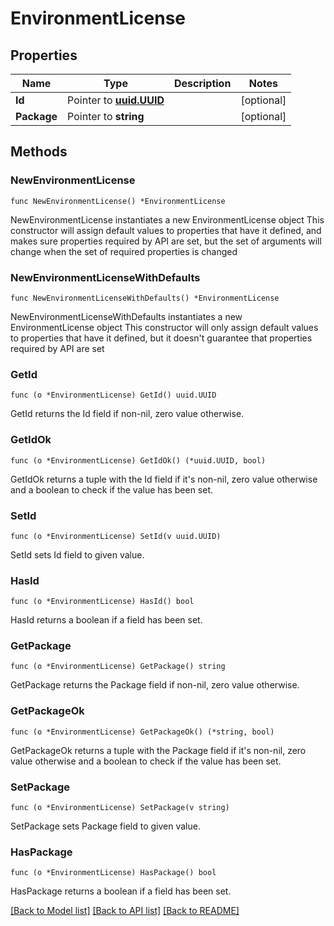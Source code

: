 # EnvironmentLicense

## Properties

Name | Type | Description | Notes
------------ | ------------- | ------------- | -------------
**Id** | Pointer to [**uuid.UUID**](uuid.UUID.md) |  | [optional] 
**Package** | Pointer to **string** |  | [optional] 

## Methods

### NewEnvironmentLicense

`func NewEnvironmentLicense() *EnvironmentLicense`

NewEnvironmentLicense instantiates a new EnvironmentLicense object
This constructor will assign default values to properties that have it defined,
and makes sure properties required by API are set, but the set of arguments
will change when the set of required properties is changed

### NewEnvironmentLicenseWithDefaults

`func NewEnvironmentLicenseWithDefaults() *EnvironmentLicense`

NewEnvironmentLicenseWithDefaults instantiates a new EnvironmentLicense object
This constructor will only assign default values to properties that have it defined,
but it doesn't guarantee that properties required by API are set

### GetId

`func (o *EnvironmentLicense) GetId() uuid.UUID`

GetId returns the Id field if non-nil, zero value otherwise.

### GetIdOk

`func (o *EnvironmentLicense) GetIdOk() (*uuid.UUID, bool)`

GetIdOk returns a tuple with the Id field if it's non-nil, zero value otherwise
and a boolean to check if the value has been set.

### SetId

`func (o *EnvironmentLicense) SetId(v uuid.UUID)`

SetId sets Id field to given value.

### HasId

`func (o *EnvironmentLicense) HasId() bool`

HasId returns a boolean if a field has been set.

### GetPackage

`func (o *EnvironmentLicense) GetPackage() string`

GetPackage returns the Package field if non-nil, zero value otherwise.

### GetPackageOk

`func (o *EnvironmentLicense) GetPackageOk() (*string, bool)`

GetPackageOk returns a tuple with the Package field if it's non-nil, zero value otherwise
and a boolean to check if the value has been set.

### SetPackage

`func (o *EnvironmentLicense) SetPackage(v string)`

SetPackage sets Package field to given value.

### HasPackage

`func (o *EnvironmentLicense) HasPackage() bool`

HasPackage returns a boolean if a field has been set.


[[Back to Model list]](../README.md#documentation-for-models) [[Back to API list]](../README.md#documentation-for-api-endpoints) [[Back to README]](../README.md)


